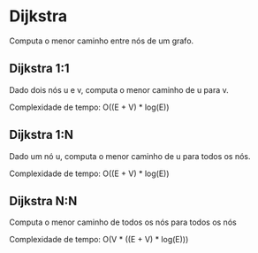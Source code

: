 # Dijkstra

Computa o menor caminho entre nós de um grafo.

## Dijkstra 1:1

Dado dois nós u e v, computa o menor caminho de u para v.

Complexidade de tempo: O((E + V) * log(E))

## Dijkstra 1:N

Dado um nó u, computa o menor caminho de u para todos os nós.

Complexidade de tempo: O((E + V) * log(E))

## Dijkstra N:N

Computa o menor caminho de todos os nós para todos os nós

Complexidade de tempo: O(V * ((E + V) * log(E)))
